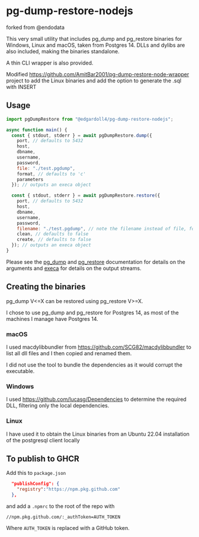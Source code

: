 # pg-dump-restore-nodejs

forked from @endodata

This very small utility that includes pg_dump and pg_restore binaries for Windows, Linux and macOS, taken from Postgres 14. DLLs and dylibs are also included, making the binaries standalone.

A thin CLI wrapper is also provided.

Modified https://github.com/AmitBar2001/pg-dump-restore-node-wrapper project to add the Linux binaries and add the option to generate the .sql with INSERT

## Usage

```js
import pgDumpRestore from "@edgardoll4/pg-dump-restore-nodejs";

async function main() {
  const { stdout, stderr } = await pgDumpRestore.dump({
    port, // defaults to 5432
    host,
    dbname,
    username,
    password,
    file: "./test.pgdump",
    format, // defaults to 'c'
    parameters
  }); // outputs an execa object

  const { stdout, stderr } = await pgDumpRestore.restore({
    port, // defaults to 5432
    host,
    dbname,
    username,
    password,
    filename: "./test.pgdump", // note the filename instead of file, following the pg_restore naming.
    clean, // defaults to false
    create, // defaults to false
  }); // outputs an execa object
}
```

Please see the [pg_dump](https://www.postgresql.org/docs/14/app-pgdump.html) and [pg_restore](https://www.postgresql.org/docs/14/app-pgrestore.html) documentation for details on the arguments and [execa](https://github.com/sindresorhus/execa) for details on the output streams.

## Creating the binaries

pg_dump V<=X can be restored using pg_restore V>=X.

I chose to use pg_dump and pg_restore for Postgres 14, as most of the machines I manage have Postgres 14.

### macOS

I used macdylibbundler from https://github.com/SCG82/macdylibbundler to list all dll files and I then copied and renamed them.

I did not use the tool to bundle the dependencies as it would corrupt the executable.

### Windows

I used https://github.com/lucasg/Dependencies to determine the required DLL, filtering only the local dependencies.

### Linux

I have used it to obtain the Linux binaries from an Ubuntu 22.04 installation of the postgresql client locally

## To publish to GHCR

Add this to `package.json`
```json
  "publishConfig": {
    "registry":"https://npm.pkg.github.com"
  },
```

and add a `.npmrc` to the root of the repo with 
```.npmrc
//npm.pkg.github.com/:_authToken=AUTH_TOKEN
```
Where `AUTH_TOKEN` is replaced with a GitHub token.